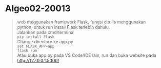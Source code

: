 # Algeo02-20013

>web meggunakan framework Flask, fungsi ditulis menggunakan python, 
>untuk run install Flask terlebih dahulu. \
>Jalankan pada cmd/terminal \
>`pip install Flask` \
>Change directory ke app.py \
>`set FLASK_APP=app` \
> `flask run` \
> Atau buka app.py pada VS Code/IDE lain, run dan 
>buka website pada http://127.0.0.1:5000/

